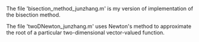 The file 'bisection_method_junzhang.m' is my version of implementation of the bisection method.

The file 'twoDNewton_junzhang.m' uses Newton's method to approximate the root of a particular two-dimensional vector-valued function.
